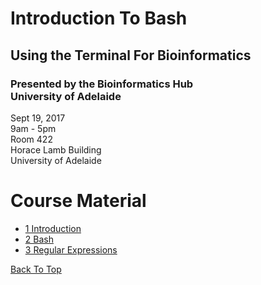 # Introduction To Bash

## Using the Terminal For Bioinformatics

### Presented by the Bioinformatics Hub <br> University of Adelaide

Sept 19, 2017  
9am - 5pm  
Room 422  
Horace Lamb Building  
University of Adelaide

# Course Material

- [1 Introduction](notes/1_Introduction)
- [2 Bash](notes/2_Bash)
- [3 Regular Expressions](notes/3_RegularExpressions)

[Back To Top](#introduction-to-bash)
